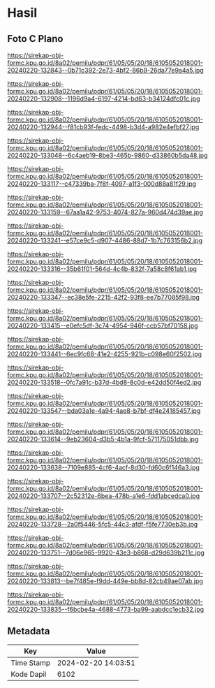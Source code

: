 # Hasil

## Foto C Plano

https://sirekap-obj-formc.kpu.go.id/8a02/pemilu/pdpr/61/05/05/20/18/6105052018001-20240220-132843--0b71c392-2e73-4bf2-86b9-26da77e9a4a5.jpg

https://sirekap-obj-formc.kpu.go.id/8a02/pemilu/pdpr/61/05/05/20/18/6105052018001-20240220-132908--1196d9a4-6197-4214-bd63-b34124dfc01c.jpg

https://sirekap-obj-formc.kpu.go.id/8a02/pemilu/pdpr/61/05/05/20/18/6105052018001-20240220-132944--f81cb93f-fedc-4498-b3d4-a982e4efbf27.jpg

https://sirekap-obj-formc.kpu.go.id/8a02/pemilu/pdpr/61/05/05/20/18/6105052018001-20240220-133048--6c4aeb19-8be3-465b-9860-d33860b5da48.jpg

https://sirekap-obj-formc.kpu.go.id/8a02/pemilu/pdpr/61/05/05/20/18/6105052018001-20240220-133117--c47339ba-7f8f-4097-a1f3-000d88a81f29.jpg

https://sirekap-obj-formc.kpu.go.id/8a02/pemilu/pdpr/61/05/05/20/18/6105052018001-20240220-133159--67aa1a42-9753-4074-827a-960d474d39ae.jpg

https://sirekap-obj-formc.kpu.go.id/8a02/pemilu/pdpr/61/05/05/20/18/6105052018001-20240220-133241--e57ce9c5-d907-4486-88d7-1b7c763156b2.jpg

https://sirekap-obj-formc.kpu.go.id/8a02/pemilu/pdpr/61/05/05/20/18/6105052018001-20240220-133316--35b61f01-564d-4c4b-832f-7a58c8f61ab1.jpg

https://sirekap-obj-formc.kpu.go.id/8a02/pemilu/pdpr/61/05/05/20/18/6105052018001-20240220-133347--ec38e5fe-2215-42f2-93f8-ee7b77085f98.jpg

https://sirekap-obj-formc.kpu.go.id/8a02/pemilu/pdpr/61/05/05/20/18/6105052018001-20240220-133415--e0efc5df-3c74-4954-946f-ccb57bf70158.jpg

https://sirekap-obj-formc.kpu.go.id/8a02/pemilu/pdpr/61/05/05/20/18/6105052018001-20240220-133441--6ec9fc68-41e2-4255-921b-c098e60f2502.jpg

https://sirekap-obj-formc.kpu.go.id/8a02/pemilu/pdpr/61/05/05/20/18/6105052018001-20240220-133518--0fc7a91c-b37d-4bd8-8c0d-e42dd50f4ed2.jpg

https://sirekap-obj-formc.kpu.go.id/8a02/pemilu/pdpr/61/05/05/20/18/6105052018001-20240220-133547--bda03a1e-4a94-4ae8-b7bf-df4e24185457.jpg

https://sirekap-obj-formc.kpu.go.id/8a02/pemilu/pdpr/61/05/05/20/18/6105052018001-20240220-133614--9eb23604-d3b5-4b1a-9fcf-571175051dbb.jpg

https://sirekap-obj-formc.kpu.go.id/8a02/pemilu/pdpr/61/05/05/20/18/6105052018001-20240220-133638--7109e885-4cf6-4acf-8d30-fd60c6f146a3.jpg

https://sirekap-obj-formc.kpu.go.id/8a02/pemilu/pdpr/61/05/05/20/18/6105052018001-20240220-133707--2c52312e-6bea-478b-a1e6-fdd1abcedca0.jpg

https://sirekap-obj-formc.kpu.go.id/8a02/pemilu/pdpr/61/05/05/20/18/6105052018001-20240220-133728--2a0f5446-5fc5-44c3-afdf-f5fe7730eb3b.jpg

https://sirekap-obj-formc.kpu.go.id/8a02/pemilu/pdpr/61/05/05/20/18/6105052018001-20240220-133751--7d06e965-9920-43e3-b868-d29d639b211c.jpg

https://sirekap-obj-formc.kpu.go.id/8a02/pemilu/pdpr/61/05/05/20/18/6105052018001-20240220-133813--be7f485e-f9dd-449e-bb8d-82cb49ae07ab.jpg

https://sirekap-obj-formc.kpu.go.id/8a02/pemilu/pdpr/61/05/05/20/18/6105052018001-20240220-133835--f6bcbe4a-4688-4773-ba99-aabdcc1ecb32.jpg


## Metadata

| Key        | Value               |
| ---------- | ------------------- |
| Time Stamp | 2024-02-20 14:03:51 |
| Kode Dapil | 6102                |



